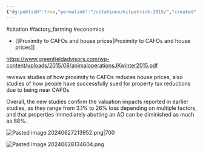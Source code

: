 ```yaml
---
{"dg-publish":true,"permalink":"/citations/kilpatrick-2015/","created":"2024-06-27T21:55:21.607+01:00","updated":"2025-09-28T23:47:21.376+01:00"}
---
```


#citation #factory_farming #economics 

- [[Proximity to CAFOs and house prices\|Proximity to CAFOs and house prices]]

https://www.greenfieldadvisors.com/wp-content/uploads/2015/08/animaloperationsJKwinter2015.pdf

reviews studies of how proximity to CAFOs reduces house prices, also studies of how people have successfully sued for property tax reductions due to being near CAFOs

Overall, the new studies confirm the valuation impacts reported in earlier studies, as they range from 3.1% to 26% loss depending on multiple factors, and that properties
immediately abutting an AO can be diminished as much as 88%.

![Pasted image 20240627213952.png|700](/img/user/Pasted%20image%2020240627213952.png)

![Pasted image 20240628134604.png](/img/user/Pasted%20image%2020240628134604.png)